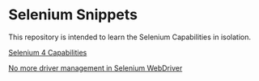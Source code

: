# Selenium Snippets

This repository is intended to learn the Selenium Capabilities in isolation.

[Selenium 4 Capabilities](https://www.browserstack.com/guide/selenium-4-features)

[No more driver management in Selenium WebDriver](https://eliasnogueira.com/no-more-driver-management-in-selenium-webdriver/#:~:text=A%20good%20thing%20is%20that,for%20you%20like%20the%20WebDriverManager!&text=Note%20that%20the%20difference%20is,the%20browser%20and%20use%20it!)

